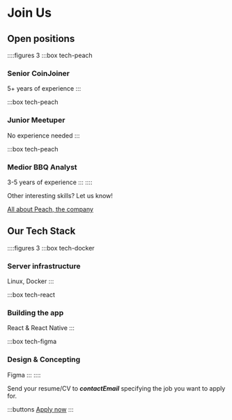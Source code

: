# Join Us

## Open positions

::::figures 3
:::box tech-peach
### Senior CoinJoiner
5+ years of experience
:::

:::box tech-peach
### Junior Meetuper
No experience needed
:::

:::box tech-peach
### Medior BBQ Analyst
3-5 years of experience
:::
::::

Other interesting skills? Let us know!

[All about Peach, the company](/blog/all-about-peach-the-company/)

## Our Tech Stack

::::figures 3
:::box tech-docker
### Server infrastructure
Linux, Docker
:::

:::box tech-react
### Building the app
React & React Native
:::

:::box tech-figma
### Design & Concepting
Figma
:::
::::

Send your resume/CV to **$contactEmail$** specifying the job you want to apply for.

:::buttons
[Apply now](mailto:$contactEmail$)
:::
